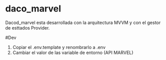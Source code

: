 # daco_marvel

Dacod_marvel esta desarrollada con la arquitectura MVVM y con el gestor de esttados Provider.

#Dev

1. Copiar el .env.template y renombrarlo a .env
2. Cambiar el valor de las variable de entorno (API MARVEL)
